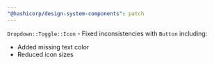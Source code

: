 ```yaml
---
"@hashicorp/design-system-components": patch
---
```


`Dropdown::Toggle::Icon` - Fixed inconsistencies with `Button` including:

- Added missing text color
- Reduced icon sizes

